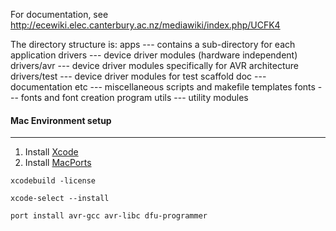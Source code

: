 For documentation, see http://ecewiki.elec.canterbury.ac.nz/mediawiki/index.php/UCFK4

The directory structure is:
apps         --- contains a sub-directory for each application
drivers      --- device driver modules (hardware independent)
drivers/avr  --- device driver modules specifically for AVR architecture
drivers/test --- device driver modules for test scaffold
doc          --- documentation
etc          --- miscellaneous scripts and makefile templates
fonts        --- fonts and font creation program
utils        --- utility modules

#### Mac Environment setup
<hr>

1. Install [Xcode](https://itunes.apple.com/nz/app/xcode/id497799835?mt=12")
2. Install [MacPorts](https://www.macports.org/")
```
xcodebuild -license
```
```
xcode-select --install
```
```
port install avr-gcc avr-libc dfu-programmer
```
